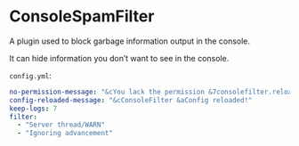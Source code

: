 # ConsoleSpamFilter

A plugin used to block garbage information output in the console. 

It can hide information you don’t want to see in the console.

`config.yml`:

```yml
no-permission-message: "&cYou lack the permission &7consolefilter.reload"
config-reloaded-message: "&cConsoleFilter &aConfig reloaded!"
keep-logs: 7
filter:
  - "Server thread/WARN"
  - "Ignoring advancement"

```